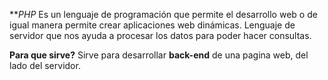 ***PHP*
Es un lenguaje de programación que permite el desarrollo web o de igual manera permite crear aplicaciones web dinámicas.
Lenguaje de servidor que nos ayuda a procesar los datos para poder hacer consultas.

**Para que sirve?**
Sirve para desarrollar **back-end**  de una pagina web, del lado del servidor. 

